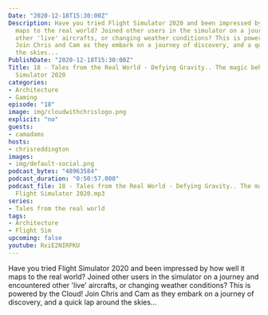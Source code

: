 ```yaml
---
Date: "2020-12-18T15:30:00Z"
Description: Have you tried Flight Simulator 2020 and been impressed by how well it
  maps to the real world? Joined other users in the simulator on a journey and encountered
  other 'live' aircrafts, or changing weather conditions? This is powered by the Cloud!
  Join Chris and Cam as they embark on a journey of discovery, and a quick lap around
  the skies...
PublishDate: "2020-12-18T15:30:00Z"
Title: 18 - Tales from the Real World - Defying Gravity.. The magic behind Flight
  Simulator 2020
categories:
- Architecture
- Gaming
episode: "18"
image: img/cloudwithchrislogo.png
explicit: "no"
guests:
- camadams
hosts:
- chrisreddington
images:
- img/default-social.png
podcast_bytes: "48963584"
podcast_duration: "0:50:57.000"
podcast_file: 18 - Tales from the Real World - Defying Gravity.. The magic behind
  Flight Simulator 2020.mp3
series:
- Tales from the real world
tags:
- Architecture
- Flight Sim
upcoming: false
youtube: RxiE2NIRPKU
---
```

Have you tried Flight Simulator 2020 and been impressed by how well it maps to the real world? Joined other users in the simulator on a journey and encountered other 'live' aircrafts, or changing weather conditions? This is powered by the Cloud! Join Chris and Cam as they embark on a journey of discovery, and a quick lap around the skies...
